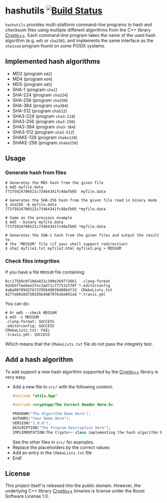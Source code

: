 # hashutils [![Build Status](https://travis-ci.org/hgruniaux/hashutils.svg?branch=master)](https://travis-ci.org/hgruniaux/hashutils)

`hashutils` provides multi-platform command-line programs to hash and 
checksum files using multiple different algorithms from the C++ library
[Crypto++](https://cryptopp.com/). Each command-line program takes the
name of the used hash algorithm (e.g. `md5` or `sha256`), and implements
the same interface as the `sha1sum` program found on some POSIX systems.

## Implemented hash algorithms

- MD2 (program `md2`)
- MD4 (program `md4`)
- MD5 (program `md5`)
- SHA-1 (program `sha1`)
- SHA-224 (program `sha224`)
- SHA-256 (program `sha256`)
- SHA-384 (program `sha384`)
- SHA-512 (program `sha512`)
- SHA3-224 (program `sha3-224`)
- SHA3-256 (program `sha3-256`)
- SHA3-384 (program `sha3-384`)
- SHA3-512 (program `sha3-512`)
- SHAKE-128 (program `shake128`)
- SHAKE-256 (program `shake256`)

## Usage

### Generate hash from files

```shell
# Generates the MD5 hash from the given file
$ md5 myfile.data
771f5924706521c73464341fc48afb05  myfile.data
```

```shell
# Generates the SHA-256 hash from the given file read in binary mode
$ sha256 -b myfile.data
771f5924706521c73464341fc48afb05 *myfile.data
```

```shell
# Same as the previous example
$ md5 --binary myfile.data
771f5924706521c73464341fc48afb05 *myfile.data
```

```shell
# Generates the SHA-1 hash from the given files and output the result to
# the 'MD5SUM' file (if your shell support redirection)
$ sha1 myfile1.txt myfile2.html myfile3.png > MD5SUM
```

### Check files integrities

If you have a file `MD5SUM` file containing:
```
0cc175b9c0f1b6a831c399e269772661  .clang-format
92eb5ffee6ae2fec3ad71c777531578f *.editorconfig
4a8a08f09d37b73795649038408b5f33  CMakeLists.txt
8277e0910d750195b448797616e091ad *.travis.yml
```

You can do:
```shell
# Or md5 --check MD5SUM
$ md5 -c MD5SUM
.clang-format: SUCCESS
.editorconfig: SUCCESS
CMakeLists.txt: FAIL
.travis.yml: SUCCESS
```

Which means that the `CMakeLists.txt` file do not pass the integrety test.

## Add a hash algorithm

To add support a new hash algorithm supported by the [Crypto++](https://cryptopp.com/)
library is very easy.

- Add a new file to `src/` with the following content:
    ```cpp
    #include "utils.hpp"

    #include <cryptopp/The Correct Header Here.h>

    PROGRAM("The Algorithm Name Here");
    AUTHORS("Your Name Here");
    VERSION("1.0.0");
    DESCRIPTION("The Program Description Here");
    IMPLEMENTATION(The Crypto++ class implementing the hash algorithm here)
    ```
  See the other files in `src/` for examples.
- Replace the placeholders by the correct values
- Add an entry in the `CMakeLists.txt` file
- End!

## License

This project itself is released into the public domain. However, the underlying 
C++ library [Crypto++](https://cryptopp.com/) binaries is license under the
Boost Software License 1.0.
